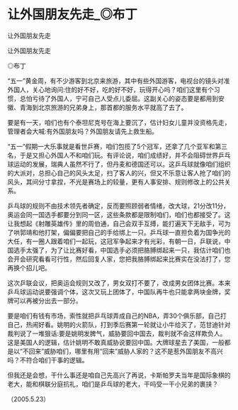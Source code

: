 # 让外国朋友先走_◎布丁

让外国朋友先走

让外国朋友先走

◎布丁

“五一”黄金周，有不少游客到北京来旅游，其中有些外国游客，电视台的镜头对准外国人，关心地询问:住的好不好，吃的好不好，玩得开心吗？咱们这里有个习惯，总怕亏待了外国人，宁可自己人受点儿委屈。这副关心的姿态要是都用到安徽、青海到北京旅游的兄弟身上，那首都的服务水平就高了去了。

要是有一天，咱们也有个泰坦尼克号在海上要沉了，估计妇女儿童并没资格先走，管理者会大喊:有外国朋友吗？外国朋友请先上救生船。

“五一”假期一大乐事就是看世乒赛，咱们包揽了5个冠军，还拿了几个亚军和第三名，于是又担心外国人不和咱们玩。有评论说，咱们成绩好，并不会阻碍世界乒乓球运动的发展，瑞典人虽然不行了，但丹麦和德国还可以。这乒乓球就像咱们组织的大派对，总担心自己的风头太足，扫了客人的兴，但又不乐意让客人抢了咱们的风头，其间分寸拿捏，不光是赛场上的较量，更有人事安排、规则修改上的公共关系。

乒乓球的规则不由技术领先者确定，反而要照顾弱者情绪，改大球，21分改11分，奥运会同一国选手都要分到同一区，这些条款都是限制咱们，咱们也都接受了。这让我想起《射雕英雄传》里的周伯通，自己会双手互搏，能打遍天下无敌手，可为了哄郭靖和他打架，偏偏要把自己的手给绑上一只。乒乓球一直担负着为国争光的大任，有一圈人跟着咱们一起玩，这冠军争起来才有光彩，有朝一日，乒联说，中国选手太强了，为了让比赛好看，中国选手必须把胳膊绑起来一只，我估计咱们也会开会研究看看可行性，然后回复人家，您把我胳膊绑起来比赛实在没法打了，您再换个招儿吧。

这次乒联会议，把奥运会规则又改了，男女双打不要了，改成男女团体比赛。本来乒乓球运动说要强调个体，这次又玩上团体了，中国队再牛也只能拿两块金牌，奖牌可以再被分出去一部分。

要是咱们有钱有市场，索性就把乒乓球弄成自己的NBA，弄30个俱乐部，自己打自己，热闹好看。姚明的火箭队，打到季后赛第一轮就让小牛给灭了，范甘迪针对裁判说了一堆狠话:要是姚明发脾气，威胁要回中国去，裁判就不会这样欺负人。这是美国人的逻辑，估计姚明不敢真威胁说要回中国。大牌球星去了美国，一般都是以“不回来”威胁咱们，哪里有用“回来”威胁人家的？这不是惹外国朋友不高兴吗？不符合咱们干事的逻辑。

但我还是会想，干什么事还是咱自己先高兴了再说，卡斯帕罗夫当年是国际象棋的老大，能和棋联分庭抗礼，咱们是乒乓球的老大，干吗受一干小兄弟的裹挟？

（2005.5.23）